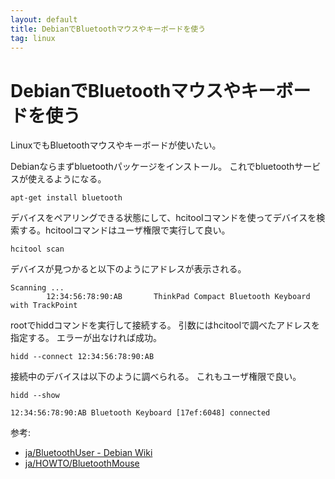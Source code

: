 ```yaml
---
layout: default
title: DebianでBluetoothマウスやキーボードを使う
tag: linux
---
```


# DebianでBluetoothマウスやキーボードを使う

LinuxでもBluetoothマウスやキーボードが使いたい。

Debianならまずbluetoothパッケージをインストール。
これでbluetoothサービスが使えるようになる。

    apt-get install bluetooth

デバイスをペアリングできる状態にして、hcitoolコマンドを使ってデバイスを検索する。hcitoolコマンドはユーザ権限で実行して良い。

    hcitool scan

デバイスが見つかると以下のようにアドレスが表示される。

    Scanning ...
            12:34:56:78:90:AB       ThinkPad Compact Bluetooth Keyboard with TrackPoint

rootでhiddコマンドを実行して接続する。
引数にはhcitoolで調べたアドレスを指定する。
エラーが出なければ成功。

    hidd --connect 12:34:56:78:90:AB

接続中のデバイスは以下のように調べられる。
これもユーザ権限で良い。

    hidd --show

    12:34:56:78:90:AB Bluetooth Keyboard [17ef:6048] connected

参考:

* [ja/BluetoothUser - Debian Wiki](https://wiki.debian.org/ja/BluetoothUser)
* [ja/HOWTO/BluetoothMouse](https://wiki.debian.org/ja/HOWTO/BluetoothMouse)
